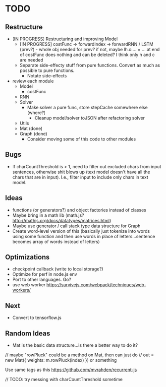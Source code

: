 # TODO

## Restructure

* [IN PROGRESS] Restructuring and improving Model
  * [IN PROGRESS] costFunc -> forwardIndex -> forwardRNN / LSTM (prev?) - whole obj needed for prev? if not, maybe lh.o.... = ... at end of costFunc does nothing and can be deleted? I think only h and c are needed
  * Separate side-effecty stuff from pure functions. Convert as much as possible to pure functions.
    * Notate side-effects
* review each module
  * Model
    * costFunc
  * RNN
  * Solver
    * Make solver a pure func, store stepCache somewhere else (where?)
      * Cleanup model/solver toJSON after refactoring solver
  * Utils
  * Mat (done)
  * Graph (done)
    * Consider moving some of this code to other modules

## Bugs

* If charCountThreshold is > 1, need to filter out excluded chars from input sentences, otherwise shit blows up (text model doesn't have all the chars that are in input). I.e., filter input to include only chars in text model.

## Ideas

* functions (or generators?) and object factories instead of classes
* Maybe bring in a math lib (math.js? http://mathjs.org/docs/datatypes/matrices.html)
* Maybe use generator / call stack type data structure for Graph
* Create word-level version of this (basically just tokenize into words using some function and then use words in place of letters...sentence becomes array of words instead of letters)

## Optimizations

* checkpoint callback (write to local storage?)
* Optimize for perf in node.js env
* Port to other languages. Go?
* use web worker https://survivejs.com/webpack/techniques/web-workers/

## Next

* Convert to tensorflow.js

## Random Ideas

* Mat is the basic data structure...is there a better way to do it?

// maybe "rowPluck" could be a method on Mat, then can just do
// out = new Mat({ weights: m.rowPluck(index) }) or something

Use same tags as this https://github.com/mvrahden/recurrent-js

// TODO: try messing with charCountThreshold sometime
